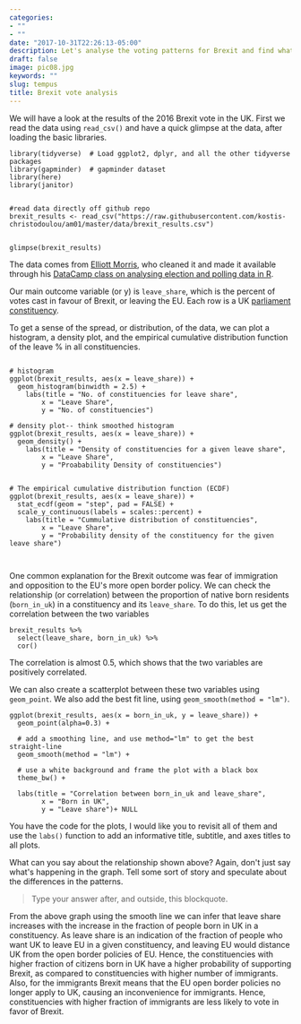 ```yaml
---
categories:
- ""
- ""
date: "2017-10-31T22:26:13-05:00"
description: Let's analyse the voting patterns for Brexit and find what were the major factors affecting the vote. Were native citizens more likely to vote for the Brexit or it depended on the level of education? We will explore all these questions in our analysis.
draft: false
image: pic08.jpg
keywords: ""
slug: tempus
title: Brexit vote analysis
---
```


We will have a look at the results of the 2016 Brexit vote in the UK. First we read the data using `read_csv()` and have a quick glimpse at the data, after loading the basic libraries.

```{r load-libraries, warning=FALSE, message=FALSE, echo=FALSE}
library(tidyverse)  # Load ggplot2, dplyr, and all the other tidyverse packages
library(gapminder)  # gapminder dataset
library(here)
library(janitor)
```

```{r load_brexit_data, warning=FALSE, message=FALSE}

#read data directly off github repo
brexit_results <- read_csv("https://raw.githubusercontent.com/kostis-christodoulou/am01/master/data/brexit_results.csv")


glimpse(brexit_results)
```

The data comes from [Elliott Morris](https://www.thecrosstab.com/), who cleaned it and made it available through his [DataCamp class on analysing election and polling data in R](https://www.datacamp.com/courses/analyzing-election-and-polling-data-in-r).

Our main outcome variable (or y) is `leave_share`, which is the percent of votes cast in favour of Brexit, or leaving the EU. Each row is a UK [parliament constituency](https://en.wikipedia.org/wiki/United_Kingdom_Parliament_constituencies).

To get a sense of the spread, or distribution, of the data, we can plot a histogram, a density plot, and the empirical cumulative distribution function of the leave % in all constituencies.

```{r brexit_histogram, warning=FALSE, message=FALSE}

# histogram
ggplot(brexit_results, aes(x = leave_share)) +
  geom_histogram(binwidth = 2.5) +
    labs(title = "No. of constituencies for leave share",
        x = "Leave Share",
        y = "No. of constituencies")

# density plot-- think smoothed histogram
ggplot(brexit_results, aes(x = leave_share)) +
  geom_density() +
    labs(title = "Density of constituencies for a given leave share",
        x = "Leave Share",
        y = "Proabability Density of constituencies")


# The empirical cumulative distribution function (ECDF) 
ggplot(brexit_results, aes(x = leave_share)) +
  stat_ecdf(geom = "step", pad = FALSE) +
  scale_y_continuous(labels = scales::percent) +
    labs(title = "Cummulative distribution of constituencies",
        x = "Leave Share",
        y = "Probability density of the constituency for the given leave share")
  


```

One common explanation for the Brexit outcome was fear of immigration and opposition to the EU's more open border policy. We can check the relationship (or correlation) between the proportion of native born residents (`born_in_uk`) in a constituency and its `leave_share`. To do this, let us get the correlation between the two variables

```{r brexit_immigration_correlation}
brexit_results %>% 
  select(leave_share, born_in_uk) %>% 
  cor()
```

The correlation is almost 0.5, which shows that the two variables are positively correlated.

We can also create a scatterplot between these two variables using `geom_point`. We also add the best fit line, using `geom_smooth(method = "lm")`.

```{r brexit_immigration_plot}
ggplot(brexit_results, aes(x = born_in_uk, y = leave_share)) +
  geom_point(alpha=0.3) +
  
  # add a smoothing line, and use method="lm" to get the best straight-line
  geom_smooth(method = "lm") + 
  
  # use a white background and frame the plot with a black box
  theme_bw() +

  labs(title = "Correlation between born_in_uk and leave_share",
        x = "Born in UK",
        y = "Leave share")+ NULL
```

You have the code for the plots, I would like you to revisit all of them and use the `labs()` function to add an informative title, subtitle, and axes titles to all plots.

What can you say about the relationship shown above? Again, don't just say what's happening in the graph. Tell some sort of story and speculate about the differences in the patterns.

> Type your answer after, and outside, this blockquote.

From the above graph using the smooth line we can infer that leave share increases with the increase in the fraction of people born in UK in a constituency. As leave share is an indication of the fraction of people who want UK to leave EU in a given constituency, and leaving EU would distance UK from the open border policies of EU. 
Hence, the constituencies with higher fraction of citizens born in UK have a higher probability of supporting Brexit, as compared to constituencies with higher number of immigrants. Also, for the immigrants Brexit means that the EU open border policies no longer apply to UK, causing an inconvenience for immigrants. Hence, constituencies with higher fraction of immigrants are less likely to vote in favor of Brexit.
